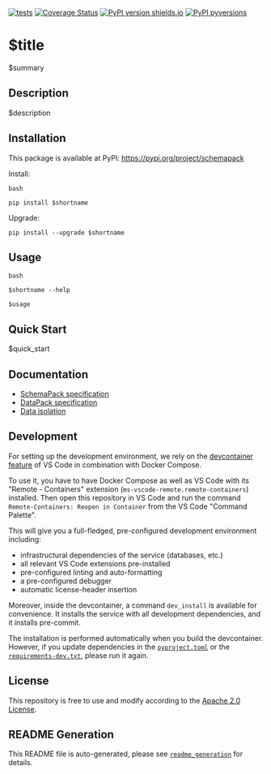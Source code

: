 [![tests](https://github.com/ghga-de/$repo_name/actions/workflows/tests.yaml/badge.svg)](https://github.com/ghga-de/$repo_name/actions/workflows/tests.yaml)
[![Coverage Status](https://coveralls.io/repos/github/ghga-de/$repo_name/badge.svg?branch=main)](https://coveralls.io/github/ghga-de/$repo_name?branch=main)
[![PyPI version shields.io](https://img.shields.io/pypi/v/$repo_name.svg)](https://pypi.python.org/pypi/$repo_name/)
[![PyPI pyversions](https://img.shields.io/pypi/pyversions/$repo_name.svg)](https://pypi.python.org/pypi/$repo_name/)

# $title

$summary

## Description

$description

## Installation

This package is available at PyPI:
https://pypi.org/project/schemapack

Install:
```
bash

pip install $shortname
```

Upgrade:
```
pip install --upgrade $shortname
```

## Usage

```
bash

$shortname --help

$usage
```
## Quick Start

$quick_start


## Documentation

- [SchemaPack specification](./docs/schemapack_spec.md)
- [DataPack specification](./docs/datapack_spec.md)
- [Data isolation](./docs/data_isolation.md)


## Development

For setting up the development environment, we rely on the
[devcontainer feature](https://code.visualstudio.com/docs/remote/containers) of VS Code
in combination with Docker Compose.

To use it, you have to have Docker Compose as well as VS Code with its "Remote - Containers"
extension (`ms-vscode-remote.remote-containers`) installed.
Then open this repository in VS Code and run the command
`Remote-Containers: Reopen in Container` from the VS Code "Command Palette".

This will give you a full-fledged, pre-configured development environment including:
- infrastructural dependencies of the service (databases, etc.)
- all relevant VS Code extensions pre-installed
- pre-configured linting and auto-formatting
- a pre-configured debugger
- automatic license-header insertion

Moreover, inside the devcontainer, a command `dev_install` is available for convenience.
It installs the service with all development dependencies, and it installs pre-commit.

The installation is performed automatically when you build the devcontainer. However,
if you update dependencies in the [`pyproject.toml`](pyproject.toml) or the
[`requirements-dev.txt`](lock/requirements-dev.txt), please run it again.


## License

This repository is free to use and modify according to the
[Apache 2.0 License](./LICENSE).

## README Generation

This README file is auto-generated, please see [`readme_generation`](.readme_generation/README.md)
for details.
